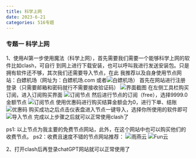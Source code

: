 ```yaml
---
title: 科学上网
date: 2023-6-21
categories: 516专题
---
```


### 专题一 科学上网

1、使用AI第一步使用魔法（科学上网），首先需要我们需要一个能够科学上网的软件比如clash，可自行
到网上进行下载安装，也可以呼叫我进行发送安装包。只是拥有软件还不够，其次我们还需要导入节点，在此
我推荐以及自身使用节点网站：白嫖机场（网址为：白嫖机场.com 或者![白嫖机场](https://xn--mesv7f5toqlp.com/#/register?code=yp37Ubr7)）
首先在网站进行注册登录（只需要邮箱和密码就行不需要接收验证码）
![界面截图](https://cdnjson.com/images/2023/07/09/dd084ed5f69e6b22a2db9b16caa48389.png)
在左侧工具栏购买订阅，进入订阅购买界面
![订阅节点](https://cdnjson.com/images/2023/07/09/86c7f5a055c224900abf42b29cd5fbe4.png)
然后进行节点的订阅（free），选择9999.0金额节点
![订阅节点](https://cdnjson.com/images/2023/07/09/3dd36e3b869fc2cfb5b34bb83029e15e.png)
使用优惠码进行购买结算金额会为0，进行下单、结账
![优惠码](https://cdnjson.com/images/2023/07/09/419fde15aba71e43dd16fed689dcd7d9.png)
购买成功之后点击仪表盘进入节点一键导入，选择你所使用的软件即可
![导入节点](https://cdnjson.com/images/2023/07/09/a3cd3fcace37a19567804163deadb3ae.png)
完成以上步骤之后就可以正常使用clash了

ps1: 以上节点为我主要的免费节点网站，此外，在这个网站中也可以购买他们的收费节点。
ps2：收费且速度不错的节点网站推荐：
![雨燕云](https://yuyan.online/#/register?code=KmicL7xi)
![Fun云](https://v2.fun513.gay/#/register?code=eF5PRTsa)

2、打开clash后再登录chatGPT网站就可以正常使用了
